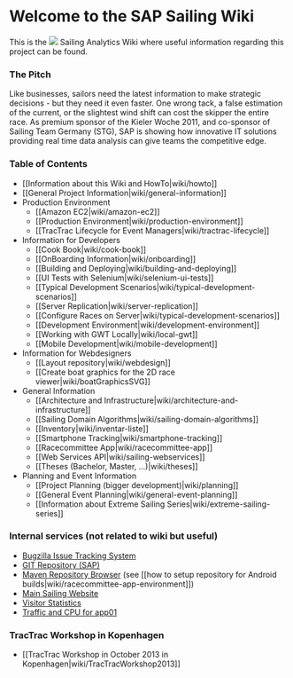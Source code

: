 # Welcome to the SAP Sailing Wiki

This is the <img src="http://www.sapsailing.com/images/sap-logo.png"/> Sailing Analytics Wiki where useful information regarding this project can be found.

### The Pitch

Like businesses, sailors need the latest information to make strategic decisions - but they need it even faster. One wrong tack, a false estimation of the current, or the slightest wind shift can cost the skipper the entire race. As premium sponsor of the Kieler Woche 2011, and co-sponsor of Sailing Team Germany (STG), SAP is showing how innovative IT solutions providing real time data analysis can give teams the competitive edge.

### Table of Contents

* [[Information about this Wiki and HowTo|wiki/howto]]
* [[General Project Information|wiki/general-information]]
* Production Environment
  * [[Amazon EC2|wiki/amazon-ec2]]
  * [[Production Environment|wiki/production-environment]]
  * [[TracTrac Lifecycle for Event Managers|wiki/tractrac-lifecycle]]
* Information for Developers
  * [[Cook Book|wiki/cook-book]]
  * [[OnBoarding Information|wiki/onboarding]]
  * [[Building and Deploying|wiki/building-and-deploying]]
  * [[UI Tests with Selenium|wiki/selenium-ui-tests]]
  * [[Typical Development Scenarios|wiki/typical-development-scenarios]]
  * [[Server Replication|wiki/server-replication]]
  * [[Configure Races on Server|wiki/typical-development-scenarios]]
  * [[Development Environment|wiki/development-environment]]
  * [[Working with GWT Locally|wiki/local-gwt]]
  * [[Mobile Development|wiki/mobile-development]]
* Information for Webdesigners
  * [[Layout repository|wiki/webdesign]]
  * [[Create boat graphics for the 2D race viewer|wiki/boatGraphicsSVG]]
* General Information
  * [[Architecture and Infrastructure|wiki/architecture-and-infrastructure]]
  * [[Sailing Domain Algorithms|wiki/sailing-domain-algorithms]]
  * [[Inventory|wiki/inventar-liste]]
  * [[Smartphone Tracking|wiki/smartphone-tracking]]
  * [[Racecommittee App|wiki/racecommittee-app]]
  * [[Web Services API|wiki/sailing-webservices]]
  * [[Theses (Bachelor, Master, ...)|wiki/theses]]
* Planning and Event Information
  * [[Project Planning (bigger development)|wiki/planning]]
  * [[General Event Planning|wiki/general-event-planning]]
  * [[Information about Extreme Sailing Series|wiki/extreme-sailing-series]]

### Internal services (not related to wiki but useful)

* [Bugzilla Issue Tracking System](http://bugzilla.sapsailing.com/bugzilla/)
* [GIT Repository (SAP)](ssh://git.wdf.sap.corp:29418/SAPSail/sapsailingcapture.git)
* [Maven Repository Browser](http://maven.sapsailing.com/maven/) (see [[how to setup repository for Android builds|wiki/racecommittee-app-environment]])
* [Main Sailing Website](http://www.sapsailing.com)
* [Visitor Statistics](http://analysis.sapsailing.com/)
* [Traffic and CPU for app01](http://mrtg.sapsailing.com/)

### TracTrac Workshop in Kopenhagen

* [[TracTrac Workshop in October 2013 in Kopenhagen|wiki/TracTracWorkshop2013]]